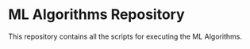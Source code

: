 # ML Algorithms Repository
This repository contains all the scripts for executing the ML Algorithms.
